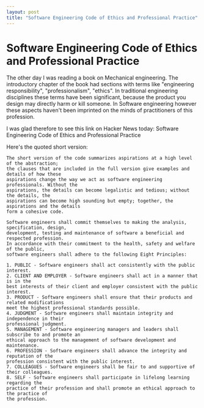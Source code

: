 ```yaml
---
layout: post
title: "Software Engineering Code of Ethics and Professional Practice"
---
```

Software Engineering Code of Ethics and Professional Practice
===
The other day I was reading a book on Mechanical engineering. The introductory chapter of the book had sections with terms like "engineering responsibility", "professionalism", "ethics". In traditional engineering disciplines these terms have been significant, because the product you design may directly harm or kill someone. In Software engineering however these aspects haven't been imprinted on the minds of practitioners of this profession.

I was glad therefore to see this link on Hacker News today: Software Engineering Code of Ethics and Professional Practice

Here's the quoted short version:

    The short version of the code summarizes aspirations at a high level of the abstraction; 
    the clauses that are included in the full version give examples and details of how these 
    aspirations change the way we act as software engineering professionals. Without the 
    aspirations, the details can become legalistic and tedious; without the details, the 
    aspirations can become high sounding but empty; together, the aspirations and the details
    form a cohesive code.

    Software engineers shall commit themselves to making the analysis, specification, design, 
    development, testing and maintenance of software a beneficial and respected profession. 
    In accordance with their commitment to the health, safety and welfare of the public, 
    software engineers shall adhere to the following Eight Principles:
    
    1. PUBLIC - Software engineers shall act consistently with the public interest.
    2. CLIENT AND EMPLOYER - Software engineers shall act in a manner that is in the 
    best interests of their client and employer consistent with the public interest.
    3. PRODUCT - Software engineers shall ensure that their products and related modifications 
    meet the highest professional standards possible.
    4. JUDGMENT - Software engineers shall maintain integrity and independence in their 
    professional judgment.
    5. MANAGEMENT - Software engineering managers and leaders shall subscribe to and promote an 
    ethical approach to the management of software development and maintenance.
    6. PROFESSION - Software engineers shall advance the integrity and reputation of the 
    profession consistent with the public interest.
    7. COLLEAGUES - Software engineers shall be fair to and supportive of their colleagues.
    8. SELF - Software engineers shall participate in lifelong learning regarding the 
    practice of their profession and shall promote an ethical approach to the practice of 
    the profession.
